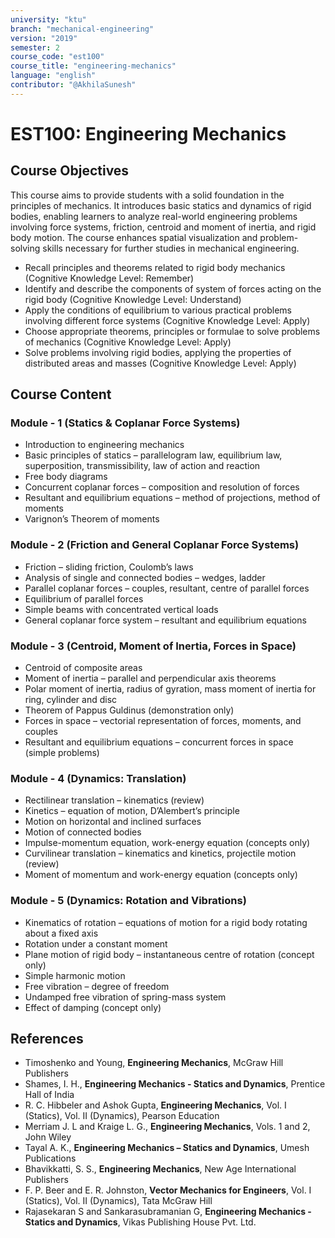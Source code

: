 ```yaml
---
university: "ktu"
branch: "mechanical-engineering"
version: "2019"
semester: 2
course_code: "est100"
course_title: "engineering-mechanics"
language: "english"
contributor: "@AkhilaSunesh"
---
```


# EST100: Engineering Mechanics

## Course Objectives

This course aims to provide students with a solid foundation in the principles of mechanics. It introduces basic statics and dynamics of rigid bodies, enabling learners to analyze real-world engineering problems involving force systems, friction, centroid and moment of inertia, and rigid body motion. The course enhances spatial visualization and problem-solving skills necessary for further studies in mechanical engineering.

* Recall principles and theorems related to rigid body mechanics (Cognitive Knowledge Level: Remember)  
* Identify and describe the components of system of forces acting on the rigid body (Cognitive Knowledge Level: Understand)  
* Apply the conditions of equilibrium to various practical problems involving different force systems (Cognitive Knowledge Level: Apply)  
* Choose appropriate theorems, principles or formulae to solve problems of mechanics (Cognitive Knowledge Level: Apply)  
* Solve problems involving rigid bodies, applying the properties of distributed areas and masses (Cognitive Knowledge Level: Apply)  

## Course Content

### Module - 1 (Statics & Coplanar Force Systems)
* Introduction to engineering mechanics  
* Basic principles of statics – parallelogram law, equilibrium law, superposition, transmissibility, law of action and reaction  
* Free body diagrams  
* Concurrent coplanar forces – composition and resolution of forces  
* Resultant and equilibrium equations – method of projections, method of moments  
* Varignon’s Theorem of moments  

### Module - 2 (Friction and General Coplanar Force Systems)
* Friction – sliding friction, Coulomb’s laws  
* Analysis of single and connected bodies – wedges, ladder  
* Parallel coplanar forces – couples, resultant, centre of parallel forces  
* Equilibrium of parallel forces  
* Simple beams with concentrated vertical loads  
* General coplanar force system – resultant and equilibrium equations  

### Module - 3 (Centroid, Moment of Inertia, Forces in Space)
* Centroid of composite areas  
* Moment of inertia – parallel and perpendicular axis theorems  
* Polar moment of inertia, radius of gyration, mass moment of inertia for ring, cylinder and disc  
* Theorem of Pappus Guldinus (demonstration only)  
* Forces in space – vectorial representation of forces, moments, and couples  
* Resultant and equilibrium equations – concurrent forces in space (simple problems)  

### Module - 4 (Dynamics: Translation)
* Rectilinear translation – kinematics (review)  
* Kinetics – equation of motion, D’Alembert’s principle  
* Motion on horizontal and inclined surfaces  
* Motion of connected bodies  
* Impulse-momentum equation, work-energy equation (concepts only)  
* Curvilinear translation – kinematics and kinetics, projectile motion (review)  
* Moment of momentum and work-energy equation (concepts only)  

### Module - 5 (Dynamics: Rotation and Vibrations)
* Kinematics of rotation – equations of motion for a rigid body rotating about a fixed axis  
* Rotation under a constant moment  
* Plane motion of rigid body – instantaneous centre of rotation (concept only)  
* Simple harmonic motion  
* Free vibration – degree of freedom  
* Undamped free vibration of spring-mass system  
* Effect of damping (concept only)  

## References

* Timoshenko and Young, **Engineering Mechanics**, McGraw Hill Publishers  
* Shames, I. H., **Engineering Mechanics - Statics and Dynamics**, Prentice Hall of India  
* R. C. Hibbeler and Ashok Gupta, **Engineering Mechanics**, Vol. I (Statics), Vol. II (Dynamics), Pearson Education  
* Merriam J. L and Kraige L. G., **Engineering Mechanics**, Vols. 1 and 2, John Wiley  
* Tayal A. K., **Engineering Mechanics – Statics and Dynamics**, Umesh Publications  
* Bhavikkatti, S. S., **Engineering Mechanics**, New Age International Publishers  
* F. P. Beer and E. R. Johnston, **Vector Mechanics for Engineers**, Vol. I (Statics), Vol. II (Dynamics), Tata McGraw Hill  
* Rajasekaran S and Sankarasubramanian G, **Engineering Mechanics - Statics and Dynamics**, Vikas Publishing House Pvt. Ltd.
